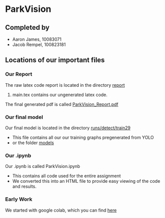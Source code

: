 # ParkVision

## Completed by
- Aaron James, 10083071
- Jacob Rempel, 100823181

## Locations of our important files

### Our Report

The raw latex code report is located in the directory [report](report)
1. main.tex contains our ungenerated latex code.

The final generated pdf is called [ParkVision_Report.pdf](ParkVision_Report.pdf)

### Our final model

Our final model is located in the directory [runs/detect/train29](/runs/detect/train29)
- This file contains all our our training graphs pregenerated from YOLO
- or the folder [models](models)

### Our .ipynb

Our .ipynb is called ParkVision.ipynb

- This contains all code used for the entire assignment
- We converted this into an HTML file to provide easy viewing of the code and results.

### Early Work
We started with google colab, which you can find [here](https://colab.research.google.com/drive/12MzgKBlgRP4_SgKttco6g9N_RjiDnQoM?usp=sharing)
